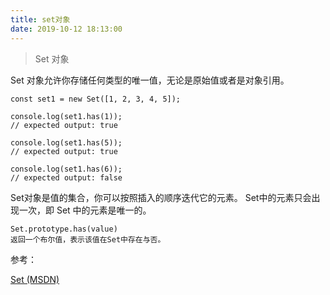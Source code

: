 ```yaml
---
title: set对象
date: 2019-10-12 18:13:00
---
```


> Set 对象

Set 对象允许你存储任何类型的唯一值，无论是原始值或者是对象引用。

```
const set1 = new Set([1, 2, 3, 4, 5]);

console.log(set1.has(1));
// expected output: true

console.log(set1.has(5));
// expected output: true

console.log(set1.has(6));
// expected output: false
```

Set对象是值的集合，你可以按照插入的顺序迭代它的元素。 Set中的元素只会出现一次，即 Set 中的元素是唯一的。
```
Set.prototype.has(value)
返回一个布尔值，表示该值在Set中存在与否。
```

参考：

[Set (MSDN)](https://developer.mozilla.org/zh-CN/docs/Web/JavaScript/Reference/Global_Objects/Set)

